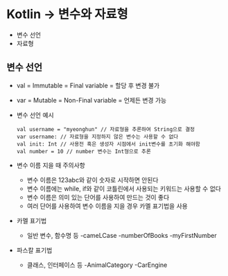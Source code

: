 # Kotlin -> 변수와 자료형

* 변수 선언
* 자료형

## 변수 선언
   
* val = Immutable = Final variable = 할당 후 변경 불가
* var = Mutable = Non-Final variable = 언제든 변경 가능
* 변수 선언 예시

    ```
    val username = "myeonghun" // 자료형을 추론하여 String으로 결정
    var username: // 자료형을 지정하지 않은 변수는 사용할 수 없다
    val init: Int // 사용전 혹은 생성자 시점에서 init변수를 초기화 해야함
    val number = 10 // number 변수는 Int형으로 추론
    ```

* 변수 이름 지을 때 주의사항
    * 변수 이름은 123abc와 같이 숫자로 시작하면 안된다
    * 변수 이름에는 while, if와 같이 코틀린에서 사용되는 키워드는 사용할 수 없다
    * 변수 이름은 의미 있는 단어를 사용하여 만드는 것이 좋다
    * 여러 단어를 사용하여 변수 이름을 지을 경우 카멜 표기법을 사용

* 카멜 표기법
    * 일반 변수, 함수명 등
    -cameLCase
    -numberOfBooks
    -myFirstNumber 

* 파스칼 표기법
    * 클래스, 인터페이스 등
    -AnimalCategory
    -CarEngine
